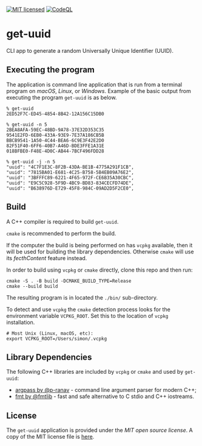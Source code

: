 [![MIT licensed](https://img.shields.io/badge/license-MIT-blue.svg)](https://raw.githubusercontent.com/hyperium/hyper/master/LICENSE) [![CodeQL](https://github.com/wiremoons/get-uuid/actions/workflows/codeql-analysis.yml/badge.svg)](https://github.com/wiremoons/get-uuid/actions/workflows/codeql-analysis.yml)

# get-uuid
CLI app to generate a random Universally Unique Identifier (UUID).

## Executing the program

The application is command line application that is run from a terminal program on *macOS*, *Linux*, or *Windows*. Example of the basic output from executing the program `get-uuid` is as below.

```console
% get-uuid
2ED52F7C-ED45-4854-8B42-12A156C15DB0

% get-uuid -n 5
2BEA8AFA-59EC-48BD-9A78-37E32D353C35
9541E2FD-6EB0-433A-93E9-7E37A186CB5B
BBCB9541-1A50-4C44-BEA6-6C9E3F42E2D0
82F51F40-6FF6-40B7-A46D-BDE3FFE1A31E
018BFBE0-F48E-4D0C-AB44-7BCF496FDD28

% get-uuid -j -n 5
"uuid": "4C7F1E3C-8F2B-43DA-BE1B-4775A291F1CB", 
"uuid": "7815BA01-E681-4C25-B758-5B4EB09A76E2", 
"uuid": "3BFFFC89-6221-4F65-972F-CE6B35A30CBC", 
"uuid": "E9C5C928-5F9D-4BC9-BD83-834CECFD74DE", 
"uuid": "B638976D-E729-45F8-984C-09AD2D5F2CE0", 

```

## Build

A C++ compiler is required to build `get-uuid`. 

`cmake` is recommended to perform the build. 

If the computer the build is being performed on has `vcpkg` available, then it will be 
used for building the library dependencies. Otherwise `cmake` will use its 
*fecthContent* feature instead.

In order to build using `vcpkg` or `cmake` directly, clone this repo and then run:

```console
cmake -S . -B build -DCMAKE_BUILD_TYPE=Release
cmake --build build
```

The resulting program is in located the `./bin/` sub-directory.

To detect and use `vcpkg` the `cmake` detection process looks for the environment variable `VCPKG_ROOT`. Set this to the location of `vcpkg` installation.
```
# Most Unix (Linux, macOS, etc):
export VCPKG_ROOT=/Users/simon/.vcpkg
```

## Library Dependencies

The following C++ libraries are included by `vcpkg` or `cmake` and used by `get-uuid`:

- [argpass by @p-ranav](https://github.com/p-ranav/argparse) - command line argument parser for modern C++;
- [fmt by @fmtlib](https://github.com/fmtlib/fmt) - fast and safe alternative to C stdio and C++ iostreams.


## License

The `get-uuid` application is provided under the _MIT open source license_. A copy
of the MIT license file is [here](./LICENSE).
